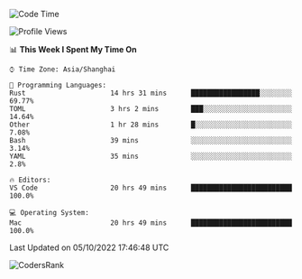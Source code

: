 <!--START_SECTION:waka-->
![Code Time](http://img.shields.io/badge/Code%20Time-1%2C701%20hrs%2016%20mins-blue)

![Profile Views](http://img.shields.io/badge/Profile%20Views-6-blue)

📊 **This Week I Spent My Time On** 

```text
⌚︎ Time Zone: Asia/Shanghai

💬 Programming Languages: 
Rust                     14 hrs 31 mins      █████████████████░░░░░░░░   69.77% 
TOML                     3 hrs 2 mins        ███░░░░░░░░░░░░░░░░░░░░░░   14.64% 
Other                    1 hr 28 mins        █░░░░░░░░░░░░░░░░░░░░░░░░   7.08% 
Bash                     39 mins             ░░░░░░░░░░░░░░░░░░░░░░░░░   3.14% 
YAML                     35 mins             ░░░░░░░░░░░░░░░░░░░░░░░░░   2.8%

🔥 Editors: 
VS Code                  20 hrs 49 mins      █████████████████████████   100.0%

💻 Operating System: 
Mac                      20 hrs 49 mins      █████████████████████████   100.0%

```


 Last Updated on 05/10/2022 17:46:48 UTC
<!--END_SECTION:waka-->

![CodersRank](https://cr-skills-chart-widget.azurewebsites.net/api/api?username=BugenZhao&padding=16&tooltip=true&branding=false&sort-by-score=true&skills=Rust%2C%20Swift%2C%20C%2C%20TypeScript%2C%20Java%2C%20Go%2C%20Dart%2C%20C%2B%2B%2C%20Python%2C%20Assembly%2C%20Shell%2C%20Kotlin)
